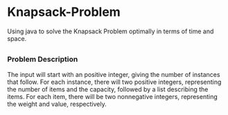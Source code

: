 # Knapsack-Problem
Using java to solve the Knapsack Problem optimally in terms of time and space.

##


### Problem Description
The input will start with an positive integer, giving the number of instances that follow. For each
instance, there will two positive integers, representing the number of items and the capacity, followed
by a list describing the items. For each item, there will be two nonnegative integers, representing the
weight and value, respectively.
